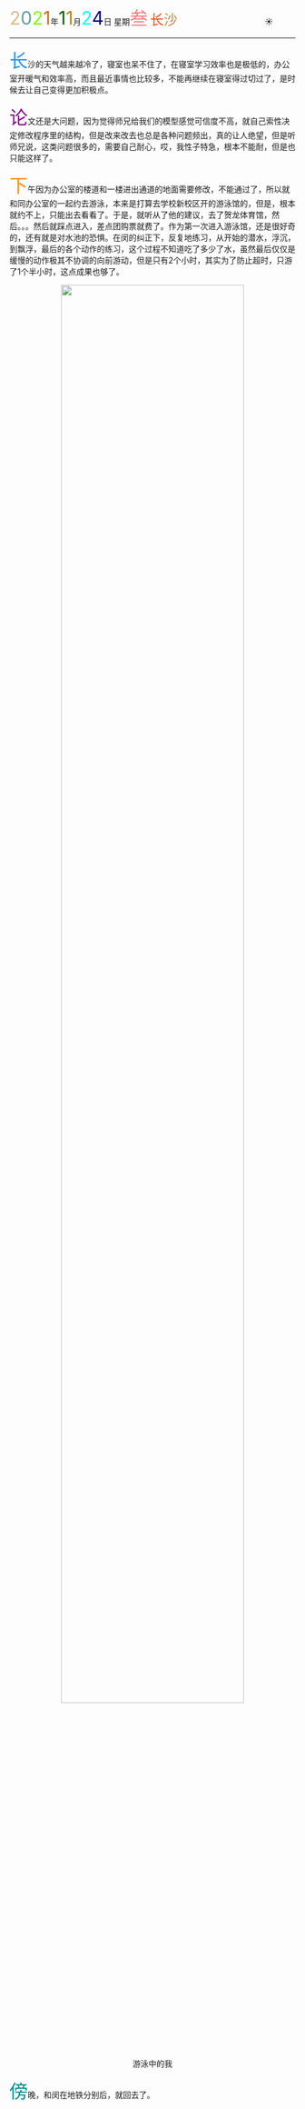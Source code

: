 <font size=6><font color=#DEB887>2</font><font color=#5F9EA0>0</font><font color=7FFF00>2</font><font color=#D2691E>1</font></font>年<font size=6 color=006400>1</font><font size=6 color=#B8860B>1</font>月<font size=6 color=OOFFFF>2</font><font size=6 color=#00008B>4</font>日 星期<font size=6 color=#F08080>叁</font>
<font size=5><font color=#FF4500>长</font><font color=#CD853F>沙</font></font>&emsp;&emsp;&emsp;&emsp;&emsp;&emsp;&emsp;&emsp;&emsp;&emsp;&emsp;:sunny:

----

<font size=6 color=#1E90FF>长</font>沙的天气越来越冷了，寝室也呆不住了，在寝室学习效率也是极低的，办公室开暖气和效率高，而且最近事情也比较多，不能再继续在寝室得过切过了，是时候去让自己变得更加积极点。

<font size=6 color=#800080>论</font>文还是大问题，因为觉得师兄给我们的模型感觉可信度不高，就自己索性决定修改程序里的结构，但是改来改去也总是各种问题频出，真的让人绝望，但是听师兄说，这类问题很多的，需要自己耐心，哎，我性子特急，根本不能耐，但是也只能这样了。

<font size=6 color=#FF8C00>下</font>午因为办公室的楼道和一楼进出通道的地面需要修改，不能通过了，所以就和同办公室的一起约去游泳，本来是打算去学校新校区开的游泳馆的，但是，根本就约不上，只能出去看看了。于是，就听从了他的建议，去了贺龙体育馆，然后。。。然后就踩点进入，差点团购票就费了。作为第一次进入游泳馆，还是很好奇的，还有就是对水池的恐惧。在闵的纠正下，反复地练习，从开始的潜水，浮沉，到飘浮，最后的各个动作的练习，这个过程不知道吃了多少了水，虽然最后仅仅是缓慢的动作极其不协调的向前游动，但是只有2个小时，其实为了防止超时，只游了1个半小时，这点成果也够了。

<div>
    <center>
    <img src="https://z3.ax1x.com/2021/11/24/oFpfeA.jpg" width ="80%" height="80%" />
        <br>
        游泳中的我
    </center>
</div>

<font size=6 color=#008B8B>傍</font>晚，和闵在地铁分别后，就回去了。

